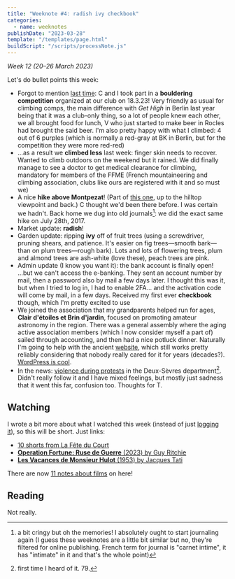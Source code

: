 ```yaml
---
title: "Weeknote #4: radish ivy checkbook"
categories:
  - name: weeknotes
publishDate: "2023-03-28"
template: "/templates/page.html"
buildScript: "/scripts/processNote.js"
---
```


_Week 12 (20–26 March 2023)_

Let's do bullet points this week:

- Forgot to mention [last time](/notes/weeknote-3-draining-a-well/): C and I took part in a **bouldering competition** organized at our club on 18.3.23! Very friendly as usual for climbing comps, the main difference with _Get High_ in Berlin last year being that it was a club-only thing, so a lot of people knew each other, we all brought food for lunch, V who just started to make beer in Rocles had brought the said beer. I'm also pretty happy with what I climbed: 4 out of 6 purples (which is normally a red-gray at BK in Berlin, but for the competition they were more red-red)
- ...as a result we **climbed less** last week: finger skin needs to recover. Wanted to climb outdoors on the weekend but it rained. We did finally manage to see a doctor to get medical clearance for climbing, mandatory for members of the FFME (French mountaineering and climbing association, clubs like ours are registered with it and so must we)
- A nice **hike above Montpezat**! (Part of [this one](https://carte.destination-parc-monts-ardeche.fr/trek/6672-A-la-decouverte-de-Montpezat-sous-Bauzon,-Chalias), up to the hilltop viewpoint and back.) C thought we'd been there before. I was certain we hadn't. Back home we dug into old journals[^1]: we did the exact same hike on July 28th, 2017.
- Market update: **radish**!
- Garden update: ripping **ivy** off of fruit trees (using a screwdriver, pruning shears, and patience. It's easier on fig trees—smooth bark—than on plum trees—rough bark). Lots and lots of flowering trees, plum and almond trees are ash-white (love these), peach trees are pink.
- Admin update (I know you want it): the bank account is finally open! ...but we can't access the e-banking. They sent an account number by mail, then a password also by mail a few days later. I thought this was it, but when I tried to log in, I had to enable 2FA... and the activation code will come by mail, in a few days. Received my first ever **checkbook** though, which I'm pretty excited to use
- We joined the association that my grandparents helped run for ages, **Clair d'étoiles et Brin d'jardin**, focused on promoting amateur astronomy in the region. There was a general assembly where the aging active association members (which I now consider myself a part of) sailed through accounting, and then had a nice potluck dinner. Naturally I'm going to help with the ancient [website](https://clairdetoiles-brindjardin.info/), which still works pretty reliably considering that nobody really cared for it for years (decades?). [WordPress is cool](/notes/wordpress-a-new-hope/).
- In the news: [violence during protests](https://www.francebleu.fr/infos/environnement/anti-bassines-plus-de-6-000-personnes-rassemblees-dans-les-deux-sevres-2819800) in the Deux-Sèvres department[^2]. Didn't really follow it and I have mixed feelings, but mostly just sadness that it went this far, confusion too. Thoughts for T.

## Watching

I wrote a bit more about what I watched this week (instead of just [logging it](/watching/)), so this will be short. Just links:

- [10 shorts from La Fête du Court](/notes/10-shorts-from-la-fete-du-court/)
- [**Operation Fortune: Ruse de Guerre** (2023) by Guy Ritchie](/notes/operation-fortune-by-guy-ritchie/)
- [**Les Vacances de Monsieur Hulot** (1953) by Jacques Tati](/notes/les-vacances-de-monsieur-hulot-by-jacques-tati/)

There are now [11 notes about films](/notes/?category=films) on here!

## Reading

Not really.

[^1]: a bit cringy but oh the memories! I absolutely ought to start journaling again (I guess these weeknotes are a little bit similar but no, they're filtered for online publishing. French term for journal is "carnet intime", it has "intimate" in it and that's the whole point)
[^2]: first time I heard of it. 79.
